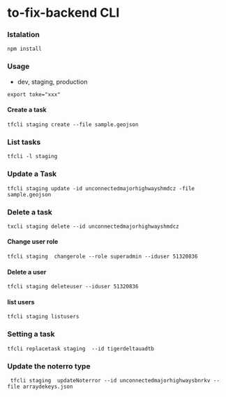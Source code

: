 # to-fix-backend CLI
### Istalation

`npm install`

### Usage

- dev, staging, production

`export toke="xxx"`

#### Create a task

`tfcli staging create --file sample.geojson`

### List tasks

`tfcli -l staging`

### Update a Task

```
tfcli staging update -id unconnectedmajorhighwayshmdcz -file sample.geojson 
```

### Delete a task

`txcli staging delete --id unconnectedmajorhighwayshmdcz`

#### Change user role

`tfcli staging  changerole --role superadmin --iduser 51320836`

#### Delete a user

`tfcli staging deleteuser --iduser 51320836`


#### list users

`tfcli staging listusers`


### Setting a task 

`tfcli replacetask staging  --id tigerdeltauadtb`

### Update the noterro type

` tfcli staging  updateNoterror --id unconnectedmajorhighwaysbnrkv --file arraydekeys.json`
